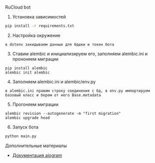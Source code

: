 RuCloud bot

1. Установка зависимостей
```bash
pip install -r requirements.txt
```

2. Настройка окружение
```
в dotenv закидываем данные для бдшки и токен бота
```

3. Ставим alembic и инициализируем его, заполняем alembic.ini и прононяем миграции
```
pip install alembic
alembic init alembic
```

4. Заполняем alembic.ini и alembic/env.py
```
в alembic.ini правим строку соединения с бд, в env.py импортируем базовый класс и берем от него Base.metadata
```

5. Прогоняем миграции
```
alembic revision --autogenerate -m "first migration"
alembic upgrade head
```

6. Запуск бота
```bash
python main.py
```

Дополнительные материалы
- [Документация aiogram](https://docs.aiogram.dev/)